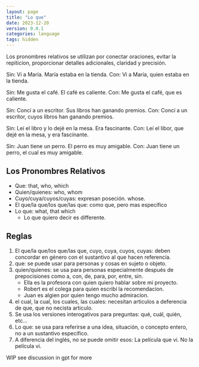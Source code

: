 ```yaml
---
layout: page
title: "Lo que"
date: 2023-12-20
version: 0.0.1
categories: language
tags: hidden
---
```


Los pronombres relativos se utilizan por conectar oraciones, evitar la repiticíon, proporcionar
detalles adicionales, claridad y precisión.

Sin: Vi a María. María estaba en la tienda.
Con: Vi a María, quien estaba en la tienda.

Sin: Me gusta el café. El café es caliente.
Con: Me gusta el café, que es caliente.

Sin: Concí a un escritor. Sus libros han ganando premios.
Con: Concí a un escritor, cuyos libros han ganando premios.

Sin: Leí el libro y lo dejé en la mesa. Era fascinante.
Con: Leí el libor, que dejé en la mesa, y era fascinante.

Sin: Juan tiene un perro. El perro es muy amigable.
Con: Juan tiene un perro, el cual es muy amigable.

## Los Pronombres Relativos

- Que: that, who, which
- Quien/quienes: who, whom
- Cuyo/cuya/cuyos/cuyas: expresan poseción. whose.
- El que/la que/los que/las que: como que, pero mas especifico
- Lo que: what, that which
  - Lo que quiero decir es differente.

## Reglas

1. El que/la que/los que/las que, cuyo, cuya, cuyos, cuyas: deben concordar en género con el sustantivo al que hacen referencía.
2. que: se puede usar para personas y cosas en sujeto o objeto.
3. quien/quienes: se usa para personas especialmente después de prepocisiones como a, con, de, para, por, entre, sin.
   - Ella es la profesora con quien quiero hablar sobre mi proyecto.
   - Robert es el colega para quien escribí la recomendacíon.
   - Juan es algien por quien tengo mucho admiracíon.
4. el cual, la cual, los cuales, las cuales: necesitan articulos a deferencia de que, que no necista articulo.
5. Se usa los versiones interogativos para preguntas: qué, cuál, quién, etc...
6. Lo que: se usa para referirse a una idea, situación, o concepto entero, no a un sustantivo especifico.
7. A diferencia del inglés, no se puede omitir esos: La película que vi. No la película vi.

WIP see discussion in gpt for more
